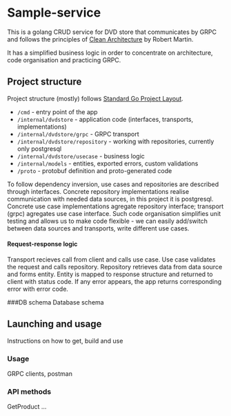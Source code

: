 # Sample-service
This is a golang CRUD service for DVD store that communicates by GRPC and follows the principles of [Clean Architecture](http://blog.cleancoder.com/uncle-bob/2012/08/13/the-clean-architecture.html "Clean Architecture") by Robert Martin.

It has a simplified business logic in order to concentrate on architecture, code organisation and practicing GRPC.

## Project structure
Project structure (mostly) follows [Standard Go Project Layout](https://github.com/golang-standards/project-layout "Standard Go Project Layout").

- `/cmd` - entry point of the app
- `/internal/dvdstore`  - application code (interfaces, transports, implementations)
- `/internal/dvdstore/grpc` -  GRPC transport
- `/internal/dvdstore/repository` - working with repositories, currently only postgresql
- `/internal/dvdstore/usecase` - business logic
- `/internal/models` - entities, exported errors, custom validations
- `/proto` - protobuf definition and proto-generated code

To follow dependency inversion, use cases and repositories are described through interfaces.
Concrete repository implementations realise communication with needed data sources, in this project it is postgresql.
Concrete use case implementations agregate repository interface; transport (grpc) agregates use case interface.
Such code organisation simplifies unit testing and allows us to make code flexible - we can easily add/switch between data sources and transports, write different use cases.

#### Request-response logic
Transport recieves call from client and calls use case. Use case validates the request and calls repository. Repository retrieves data from data source and forms entity. Entity is mapped to response structure and returned to client with status code. If any error appears, the app returns corresponding error with error code.

###DB schema
Database schema

## Launching and usage
Instructions on how to get, build and use

### Usage
GRPC clients, postman

### API methods
GetProduct ...